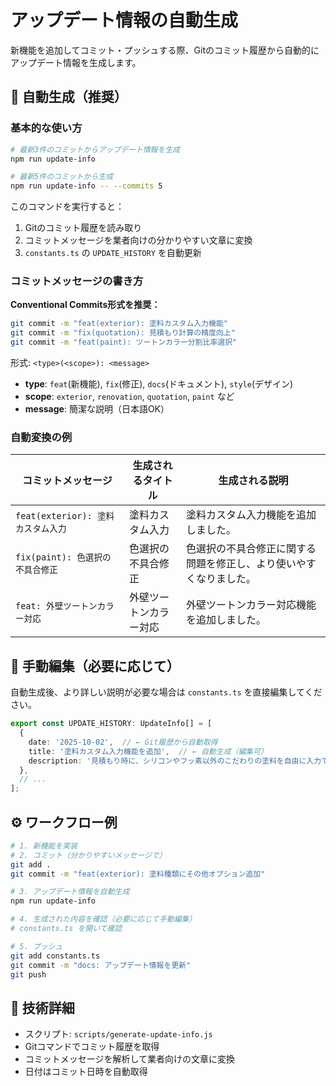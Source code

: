 # アップデート情報の自動生成

新機能を追加してコミット・プッシュする際、Gitのコミット履歴から自動的にアップデート情報を生成します。

## 🚀 自動生成（推奨）

### 基本的な使い方

```bash
# 最新3件のコミットからアップデート情報を生成
npm run update-info

# 最新5件のコミットから生成
npm run update-info -- --commits 5
```

このコマンドを実行すると：
1. Gitのコミット履歴を読み取り
2. コミットメッセージを業者向けの分かりやすい文章に変換
3. `constants.ts` の `UPDATE_HISTORY` を自動更新

### コミットメッセージの書き方

**Conventional Commits形式を推奨：**

```bash
git commit -m "feat(exterior): 塗料カスタム入力機能"
git commit -m "fix(quotation): 見積もり計算の精度向上"
git commit -m "feat(paint): ツートンカラー分割比率選択"
```

形式: `<type>(<scope>): <message>`

- **type**: `feat`(新機能), `fix`(修正), `docs`(ドキュメント), `style`(デザイン)
- **scope**: `exterior`, `renovation`, `quotation`, `paint` など
- **message**: 簡潔な説明（日本語OK）

### 自動変換の例

| コミットメッセージ | 生成されるタイトル | 生成される説明 |
|-------------------|-------------------|---------------|
| `feat(exterior): 塗料カスタム入力` | 塗料カスタム入力 | 塗料カスタム入力機能を追加しました。 |
| `fix(paint): 色選択の不具合修正` | 色選択の不具合修正 | 色選択の不具合修正に関する問題を修正し、より使いやすくなりました。 |
| `feat: 外壁ツートンカラー対応` | 外壁ツートンカラー対応 | 外壁ツートンカラー対応機能を追加しました。 |

## 📝 手動編集（必要に応じて）

自動生成後、より詳しい説明が必要な場合は `constants.ts` を直接編集してください。

```typescript
export const UPDATE_HISTORY: UpdateInfo[] = [
  {
    date: '2025-10-02',  // ← Git履歴から自動取得
    title: '塗料カスタム入力機能を追加',  // ← 自動生成（編集可）
    description: '見積もり時に、シリコンやフッ素以外のこだわりの塗料を自由に入力できるようになりました。'  // ← 自動生成（編集可）
  },
  // ...
];
```

## ⚙️ ワークフロー例

```bash
# 1. 新機能を実装
# 2. コミット（分かりやすいメッセージで）
git add .
git commit -m "feat(exterior): 塗料種類にその他オプション追加"

# 3. アップデート情報を自動生成
npm run update-info

# 4. 生成された内容を確認（必要に応じて手動編集）
# constants.ts を開いて確認

# 5. プッシュ
git add constants.ts
git commit -m "docs: アップデート情報を更新"
git push
```

## 🔧 技術詳細

- スクリプト: `scripts/generate-update-info.js`
- Gitコマンドでコミット履歴を取得
- コミットメッセージを解析して業者向けの文章に変換
- 日付はコミット日時を自動取得
